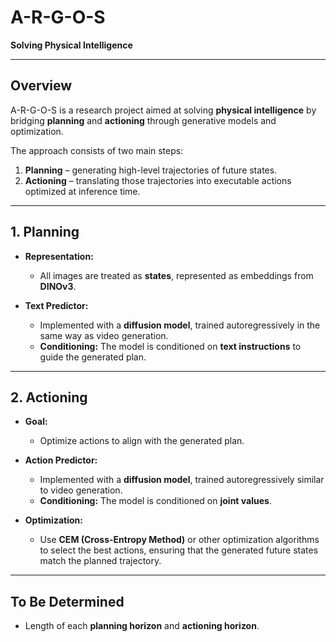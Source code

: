 # A-R-G-O-S  
**Solving Physical Intelligence**  

---

## Overview  
A-R-G-O-S is a research project aimed at solving **physical intelligence** by bridging **planning** and **actioning** through generative models and optimization.  

The approach consists of two main steps:  
1. **Planning** – generating high-level trajectories of future states.  
2. **Actioning** – translating those trajectories into executable actions optimized at inference time.  

---

## 1. Planning  
- **Representation:**  
  - All images are treated as **states**, represented as embeddings from **DINOv3**.  

- **Text Predictor:**  
  - Implemented with a **diffusion model**, trained autoregressively in the same way as video generation.  
  - **Conditioning:** The model is conditioned on **text instructions** to guide the generated plan.  

---

## 2. Actioning  
- **Goal:**  
  - Optimize actions to align with the generated plan.  

- **Action Predictor:**  
  - Implemented with a **diffusion model**, trained autoregressively similar to video generation.  
  - **Conditioning:** The model is conditioned on **joint values**.  

- **Optimization:**  
  - Use **CEM (Cross-Entropy Method)** or other optimization algorithms to select the best actions, ensuring that the generated future states match the planned trajectory.  

---

## To Be Determined  
- Length of each **planning horizon** and **actioning horizon**.  
